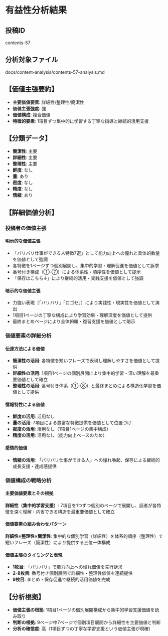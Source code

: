 # 有益性分析結果

## 投稿ID
contents-57

## 分析対象ファイル
docs/content-analysis/contents-57-analysis.md

## 【価値主張要約】
- **主要価値要素**: 詳細性/整理性/簡潔性
- **価値主張強度**: 強
- **価値構成**: 複合価値
- **特徴的要素**: 1項目ずつ集中的に学習する丁寧な指導と継続的活用支援

## 【分類データ】
- **簡潔性**: 主要
- **詳細性**: 主要
- **整理性**: 主要
- **鮮度**: なし
- **量**: あり
- **密度**: なし
- **精度**: なし
- **情緒**: あり

## 【詳細価値分析】

### 投稿者の価値主張

#### 明示的な価値主張
- 「バリバリ仕事ができる人特徴7選」として能力向上への憧れと具体的数量を価値として強調
- 各特徴を1ページずつ個別展開し、集中的学習・理解促進を価値として訴求
- 番号付き構成（①-⑦）による体系性・順序性を価値として提示
- 「保存はこちら↓」により継続的活用・実践支援を価値として強調

#### 暗示的な価値主張
- 力強い表現（「バリバリ」「ロゴセ」）により実践性・現実性を価値として演出
- 1項目1ページの丁寧な構成により学習効果・理解深度を価値として提供
- 最終まとめページにより全体俯瞰・復習支援を価値として暗示

### 価値要素の詳細分析

#### 伝達方法による価値
- **簡潔性の活用**: 各特徴を短いフレーズで表現し理解しやすさを価値として提供
- **詳細性の活用**: 1項目1ページの個別展開により集中的学習・深い理解を最重要価値として確立
- **整理性の活用**: 番号付き体系（①-⑧）と最終まとめによる構造化学習を価値として提供

#### 情報特性による価値
- **鮮度の活用**: 活用なし
- **量の活用**: 7項目による豊富な特徴提供を価値として位置づけ
- **密度の活用**: 活用なし（1項目1ページの集中構成）
- **精度の活用**: 活用なし（能力向上ベースのため）

#### 感情的価値
- **情緒の活用**: 「バリバリ仕事ができる人」への憧れ喚起、保存による継続的成長支援・達成感提供

### 価値構成の戦略分析

#### 主要価値要素とその根拠
**詳細性（集中的学習支援）**: 7項目を1つずつ個別のページで展開し、読者が各特徴を深く理解・内省できる構造を最重要価値として確立

#### 価値要素の組み合わせパターン
**詳細性×整理性×簡潔性**: 集中的な個別学習（詳細性）を体系的順序（整理性）で短いフレーズ（簡潔性）により提供する三位一体構成

#### 価値主張のタイミングと表現
- **1枚目**: 「バリバリ」で能力向上への憧れ価値を先行訴求
- **2-8枚目**: 番号付き個別展開で詳細性・整理性価値を連続提供
- **9枚目**: まとめ・保存促進で継続的活用価値を完成

## 【分析根拠】
- **価値主張の根拠**: 1項目1ページの個別展開構成から集中的学習支援価値を読み取り
- **判断の根拠**: 9ページ中7ページで個別項目展開から詳細性を主要価値と判断
- **分析の確信度**: 高（1項目ずつの丁寧な学習支援という価値主張が明確）